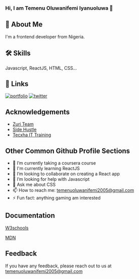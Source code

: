 ### Hi, I am Temenu Oluwanifemi Iyanuoluwa 👋

## 🚀 About Me
I'm a frontend developer from Nigeria.

## 🛠 Skills
Javascript, ReactJS, HTML, CSS...

## 🔗 Links
[![portfolio](https://img.shields.io/badge/my_portfolio-000?style=for-the-badge&logo=ko-fi&logoColor=white)](https://homepage.oluwanifemiteme.repl.co/)
[![twitter](https://img.shields.io/badge/twitter-1DA1F2?style=for-the-badge&logo=twitter&logoColor=white)](https://twitter.com/niffyby1234)


## Acknowledgements

 - [Zuri Team](https://w2.zuriboard.com/)
 - [Side Hustle](https://lms.terrahq.co/)
 - [Tecxha IT Training](https://tecxha-creative-solution.business.site/)

## Other Common Github Profile Sections

- 🔭 I’m currently taking a coursera course
- 🧠 I'm currently learning ReactJS
- 👯 I’m looking to collaborate on creating a React app
- 🤔 I’m looking for help with Javascript
- 💬 Ask me about CSS
- 📫 How to reach me: temenuoluwanifemi2005@gmail.com
- ⚡ Fun fact: anything gaming am interested

## Documentation

[W3schools](https://www.w3schools.com/)

[MDN](https://developer.mozilla.org/en-US/)
 
 ## Feedback

If you have any feedback, please reach out to us at temenuoluwanifemi2005@gmail.com




